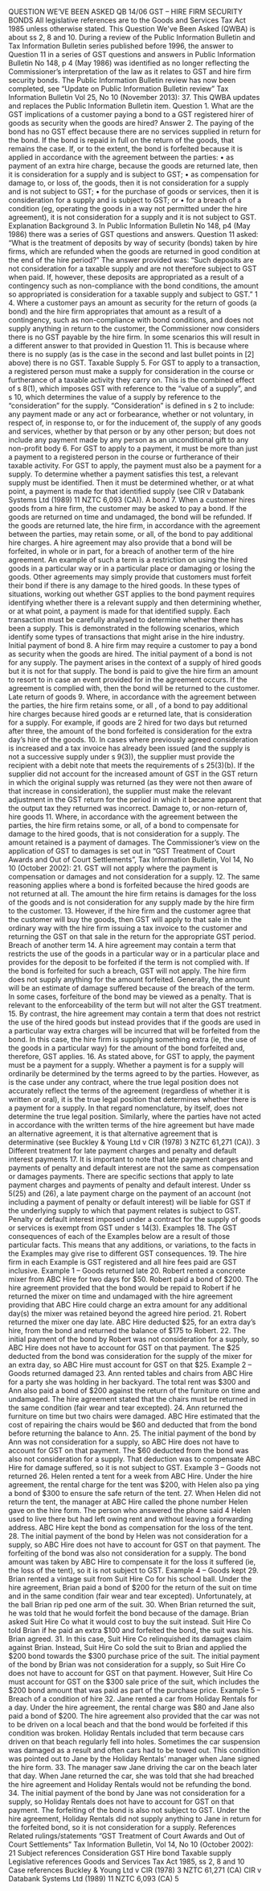 QUESTION WE’VE BEEN ASKED QB 14/06 GST – HIRE FIRM SECURITY BONDS All legislative references are to the Goods and Services Tax Act 1985 unless otherwise stated. This Question We've Been Asked (QWBA) is about ss 2, 8 and 10. During a review of the Public Information Bulletin and Tax Information Bulletin series published before 1996, the answer to Question 11 in a series of GST questions and answers in Public Information Bulletin No 148, p 4 (May 1986) was identified as no longer reflecting the Commissioner’s interpretation of the law as it relates to GST and hire firm security bonds. The Public Information Bulletin review has now been completed, see “Update on Public Information Bulletin review” Tax Information Bulletin Vol 25, No 10 (November 2013): 37. This QWBA updates and replaces the Public Information Bulletin item. Question 1. What are the GST implications of a customer paying a bond to a GST registered hirer of goods as security when the goods are hired? Answer 2. The paying of the bond has no GST effect because there are no services supplied in return for the bond. If the bond is repaid in full on the return of the goods, that remains the case. If, or to the extent, the bond is forfeited because it is applied in accordance with the agreement between the parties: • as payment of an extra hire charge, because the goods are returned late, then it is consideration for a supply and is subject to GST; • as compensation for damage to, or loss of, the goods, then it is not consideration for a supply and is not subject to GST; • for the purchase of goods or services, then it is consideration for a supply and is subject to GST; or • for a breach of a condition (eg, operating the goods in a way not permitted under the hire agreement), it is not consideration for a supply and it is not subject to GST. Explanation Background 3. In Public Information Bulletin No 148, p4 (May 1986) there was a series of GST questions and answers. Question 11 asked: “What is the treatment of deposits by way of security (bonds) taken by hire firms, which are refunded when the goods are returned in good condition at the end of the hire period?” The answer provided was: “Such deposits are not consideration for a taxable supply and are not therefore subject to GST when paid. If, however, these deposits are appropriated as a result of a contingency such as non-compliance with the bond conditions, the amount so appropriated is consideration for a taxable supply and subject to GST.” 1 4. Where a customer pays an amount as security for the return of goods (a bond) and the hire firm appropriates that amount as a result of a contingency, such as non-compliance with bond conditions, and does not supply anything in return to the customer, the Commissioner now considers there is no GST payable by the hire firm. In some scenarios this will result in a different answer to that provided in Question 11. This is because where there is no supply (as is the case in the second and last bullet points in \[2\] above) there is no GST. Taxable Supply 5. For GST to apply to a transaction, a registered person must make a supply for consideration in the course or furtherance of a taxable activity they carry on. This is the combined effect of s 8(1), which imposes GST with reference to the “value of a supply”, and s 10, which determines the value of a supply by reference to the “consideration” for the supply. “Consideration” is defined in s 2 to include: any payment made or any act or forbearance, whether or not voluntary, in respect of, in response to, or for the inducement of, the supply of any goods and services, whether by that person or by any other person; but does not include any payment made by any person as an unconditional gift to any non-profit body 6. For GST to apply to a payment, it must be more than just a payment to a registered person in the course or furtherance of their taxable activity. For GST to apply, the payment must also be a payment for a supply. To determine whether a payment satisfies this test, a relevant supply must be identified. Then it must be determined whether, or at what point, a payment is made for that identified supply (see CIR v Databank Systems Ltd (1989) 11 NZTC 6,093 (CA)). A bond 7. When a customer hires goods from a hire firm, the customer may be asked to pay a bond. If the goods are returned on time and undamaged, the bond will be refunded. If the goods are returned late, the hire firm, in accordance with the agreement between the parties, may retain some, or all, of the bond to pay additional hire charges. A hire agreement may also provide that a bond will be forfeited, in whole or in part, for a breach of another term of the hire agreement. An example of such a term is a restriction on using the hired goods in a particular way or in a particular place or damaging or losing the goods. Other agreements may simply provide that customers must forfeit their bond if there is any damage to the hired goods. In these types of situations, working out whether GST applies to the bond payment requires identifying whether there is a relevant supply and then determining whether, or at what point, a payment is made for that identified supply. Each transaction must be carefully analysed to determine whether there has been a supply. This is demonstrated in the following scenarios, which identify some types of transactions that might arise in the hire industry. Initial payment of bond 8. A hire firm may require a customer to pay a bond as security when the goods are hired. The initial payment of a bond is not for any supply. The payment arises in the context of a supply of hired goods but it is not for that supply. The bond is paid to give the hire firm an amount to resort to in case an event provided for in the agreement occurs. If the agreement is complied with, then the bond will be returned to the customer. Late return of goods 9. Where, in accordance with the agreement between the parties, the hire firm retains some, or all , of a bond to pay additional hire charges because hired goods ar e returned late, that is consideration for a supply. For example, if goods are 2 hired for two days but returned after three, the amount of the bond forfeited is consideration for the extra day’s hire of the goods. 10. In cases where previously agreed consideration is increased and a tax invoice has already been issued (and the supply is not a successive supply under s 9(3)), the supplier must provide the recipient with a debit note that meets the requirements of s 25(3)(b). If the supplier did not account for the increased amount of GST in the GST return in which the original supply was returned (as they were not then aware of that increase in consideration), the supplier must make the relevant adjustment in the GST return for the period in which it became apparent that the output tax they returned was incorrect. Damage to, or non-return of, hire goods 11. Where, in accordance with the agreement between the parties, the hire firm retains some, or all, of a bond to compensate for damage to the hired goods, that is not consideration for a supply. The amount retained is a payment of damages. The Commissioner’s view on the application of GST to damages is set out in “GST Treatment of Court Awards and Out of Court Settlements”, Tax Information Bulletin, Vol 14, No 10 (October 2002): 21. GST will not apply where the payment is compensation or damages and not consideration for a supply. 12. The same reasoning applies where a bond is forfeited because the hired goods are not returned at all. The amount the hire firm retains is damages for the loss of the goods and is not consideration for any supply made by the hire firm to the customer. 13. However, if the hire firm and the customer agree that the customer will buy the goods, then GST will apply to that sale in the ordinary way with the hire firm issuing a tax invoice to the customer and returning the GST on that sale in the return for the appropriate GST period. Breach of another term 14. A hire agreement may contain a term that restricts the use of the goods in a particular way or in a particular place and provides for the deposit to be forfeited if the term is not complied with. If the bond is forfeited for such a breach, GST will not apply. The hire firm does not supply anything for the amount forfeited. Generally, the amount will be an estimate of damage suffered because of the breach of the term. In some cases, forfeiture of the bond may be viewed as a penalty. That is relevant to the enforceability of the term but will not alter the GST treatment. 15. By contrast, the hire agreement may contain a term that does not restrict the use of the hired goods but instead provides that if the goods are used in a particular way extra charges will be incurred that will be forfeited from the bond. In this case, the hire firm is supplying something extra (ie, the use of the goods in a particular way) for the amount of the bond forfeited and, therefore, GST applies. 16. As stated above, for GST to apply, the payment must be a payment for a supply. Whether a payment is for a supply will ordinarily be determined by the terms agreed to by the parties. However, as is the case under any contract, where the true legal position does not accurately reflect the terms of the agreement (regardless of whether it is written or oral), it is the true legal position that determines whether there is a payment for a supply. In that regard nomenclature, by itself, does not determine the true legal position. Similarly, where the parties have not acted in accordance with the written terms of the hire agreement but have made an alternative agreement, it is that alternative agreement that is determinative (see Buckley & Young Ltd v CIR (1978) 3 NZTC 61,271 (CA)). 3 Different treatment for late payment charges and penalty and default interest payments 17. It is important to note that late payment charges and payments of penalty and default interest are not the same as compensation or damages payments. There are specific sections that apply to late payment charges and payments of penalty and default interest. Under ss 5(25) and (26), a late payment charge on the payment of an account (not including a payment of penalty or default interest) will be liable for GST if the underlying supply to which that payment relates is subject to GST. Penalty or default interest imposed under a contract for the supply of goods or services is exempt from GST under s 14(3). Examples 18. The GST consequences of each of the Examples below are a result of those particular facts. This means that any additions, or variations, to the facts in the Examples may give rise to different GST consequences. 19. The hire firm in each Example is GST registered and all hire fees paid are GST inclusive. Example 1 – Goods returned late 20. Robert rented a concrete mixer from ABC Hire for two days for $50. Robert paid a bond of $200. The hire agreement provided that the bond would be repaid to Robert if he returned the mixer on time and undamaged with the hire agreement providing that ABC Hire could charge an extra amount for any additional day(s) the mixer was retained beyond the agreed hire period. 21. Robert returned the mixer one day late. ABC Hire deducted $25, for an extra day’s hire, from the bond and returned the balance of $175 to Robert. 22. The initial payment of the bond by Robert was not consideration for a supply, so ABC Hire does not have to account for GST on that payment. The $25 deducted from the bond was consideration for the supply of the mixer for an extra day, so ABC Hire must account for GST on that $25. Example 2 – Goods returned damaged 23. Ann rented tables and chairs from ABC Hire for a party she was holding in her backyard. The total rent was $300 and Ann also paid a bond of $200 against the return of the furniture on time and undamaged. The hire agreement stated that the chairs must be returned in the same condition (fair wear and tear excepted). 24. Ann returned the furniture on time but two chairs were damaged. ABC Hire estimated that the cost of repairing the chairs would be $60 and deducted that from the bond before returning the balance to Ann. 25. The initial payment of the bond by Ann was not consideration for a supply, so ABC Hire does not have to account for GST on that payment. The $60 deducted from the bond was also not consideration for a supply. That deduction was to compensate ABC Hire for damage suffered, so it is not subject to GST. Example 3 – Goods not returned 26. Helen rented a tent for a week from ABC Hire. Under the hire agreement, the rental charge for the tent was $200, with Helen also pa ying a bond of $300 to ensure the safe return of the tent. 27. When Helen did not return the tent, the manager at ABC Hire called the phone number Helen gave on the hire form. The person who answered the phone said 4 Helen used to live there but had left owing rent and without leaving a forwarding address. ABC Hire kept the bond as compensation for the loss of the tent. 28. The initial payment of the bond by Helen was not consideration for a supply, so ABC Hire does not have to account for GST on that payment. The forfeiting of the bond was also not consideration for a supply. The bond amount was taken by ABC Hire to compensate it for the loss it suffered (ie, the loss of the tent), so it is not subject to GST. Example 4 – Goods kept 29. Brian rented a vintage suit from Suit Hire Co for his school ball. Under the hire agreement, Brian paid a bond of $200 for the return of the suit on time and in the same condition (fair wear and tear excepted). Unfortunately, at the ball Brian rip ped one arm of the suit. 30. When Brian returned the suit, he was told that he would forfeit the bond because of the damage. Brian asked Suit Hire Co what it would cost to buy the suit instead. Suit Hire Co told Brian if he paid an extra $100 and forfeited the bond, the suit was his. Brian agreed. 31. In this case, Suit Hire Co relinquished its damages claim against Brian. Instead, Suit Hire Co sold the suit to Brian and applied the $200 bond towards the $300 purchase price of the suit. The initial payment of the bond by Brian was not consideration for a supply, so Suit Hire Co does not have to account for GST on that payment. However, Suit Hire Co must account for GST on the $300 sale price of the suit, which includes the $200 bond amount that was paid as part of the purchase price. Example 5 – Breach of a condition of hire 32. Jane rented a car from Holiday Rentals for a day. Under the hire agreement, the rental charge was $80 and Jane also paid a bond of $200. The hire agreement also provided that the car was not to be driven on a local beach and that the bond would be forfeited if this condition was broken. Holiday Rentals included that term because cars driven on that beach regularly fell into holes. Sometimes the car suspension was damaged as a result and often cars had to be towed out. This condition was pointed out to Jane by the Holiday Rentals’ manager when Jane signed the hire form. 33. The manager saw Jane driving the car on the beach later that day. When Jane returned the car, she was told that she had breached the hire agreement and Holiday Rentals would not be refunding the bond. 34. The initial payment of the bond by Jane was not consideration for a supply, so Holiday Rentals does not have to account for GST on that payment. The forfeiting of the bond is also not subject to GST. Under the hire agreement, Holiday Rentals did not supply anything to Jane in return for the forfeited bond, so it is not consideration for a supply. References Related rulings/statements “GST Treatment of Court Awards and Out of Court Settlements” Tax Information Bulletin, Vol 14, No 10 (October 2002): 21 Subject references Consideration GST Hire bond Taxable supply Legislative references Goods and Services Tax Act 1985, ss 2, 8 and 10 Case references Buckley & Young Ltd v CIR (1978) 3 NZTC 61,271 (CA) CIR v Databank Systems Ltd (1989) 11 NZTC 6,093 (CA) 5